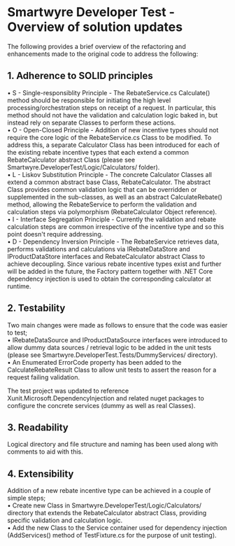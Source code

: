 # Smartwyre Developer Test - Overview of solution updates

The following provides a brief overview of the refactoring and enhancements made to the original code to address the following:

## 1. Adherence to SOLID principles
•	S - Single-responsiblity Principle - The RebateService.cs Calculate() method should be responsible for initiating the high level processing/orchestration steps on receipt of a request. In particular, this method should not have the validation and calculation logic baked in, but instead rely on separate Classes to perform these actions.
<br/>•	O - Open-Closed Principle - Addition of new incentive types should not require the core logic of the RebateService.cs Class to be modified. To address this, a separate Calculator Class has been introduced for each of the existing rebate incentive types that each extend a common RebateCalculator abstract Class (please see Smartwyre.DeveloperTest/Logic/Calculators/ folder).
<br/>•	L - Liskov Substitution Principle - The concrete Calculator Classes all extend a common abstract base Class, RebateCalculator. The abstract Class provides common validation logic that can be overridden or supplemented in the sub-classes, as well as an abstract CalculateRebate() method, allowing the RebateService to perform the validation and calculation steps via polymorphism (RebateCalculator Object reference).
<br/>•	I - Interface Segregation Principle - Currently the validation and rebate calculation steps are common irrespective of the incentive type and so this point doesn't require addressing.
<br/>•	D - Dependency Inversion Principle - The RebateService retrieves data, performs validations and calculations via IRebateDataStore and IProductDataStore interfaces and RebateCalculator abstract Class to achieve decoupling. Since various rebate incentive types exist and further will be added in the future, the Factory pattern together with .NET Core dependency injection is used to obtain the corresponding calculator at runtime. 


## 2. Testability
Two main changes were made as follows to ensure that the code was easier to test;
<br/>•	IRebateDataSource and IProductDataSource interfaces were introduced to allow dummy data sources / retrieval logic to be added in the unit tests (please see Smartwyre.DeveloperTest.Tests/DummyServices/ directory).
<br/>•	An Enumerated ErrorCode property has been added to the CalculateRebateResult Class to allow unit tests to assert the reason for a request failing validation.

The test project was updated to reference Xunit.Microsoft.DependencyInjection and related nuget packages to configure the concrete services (dummy as well as real Classes). 


## 3. Readability
Logical directory and file structure and naming has been used along with comments to aid with this.


## 4. Extensibility
Addition of a new rebate incentive type can be achieved in a couple of simple steps;
<br/>•	Create new Class in Smartwyre.DeveloperTest/Logic/Calculators/ directory that extends the RebateCalculator abstract Class, providing specific validation and calculation logic.
<br/>•	Add the new Class to the Service container used for dependency injection (AddServices() method of TestFixture.cs for the purpose of unit testing).
